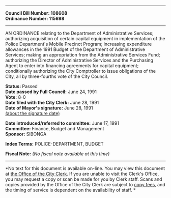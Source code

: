 * * * * *  
  
**Council Bill Number: [](#h0)[](#h2)108608**   
**Ordinance Number: 115698**  
  
* * * * *  
  
AN ORDINANCE relating to the Department of Administrative Services; authorizing acquisition of certain capital equipment in implementation of the Police Department's Mobile Precinct Program; increasing expenditure allowances in the 1991 Budget of the Department of Administrative Services; making an appropriation from the Administrative Services Fund; authorizing the Director of Administrative Services and the Purchasing Agent to enter into financing agreements for capital equipment; conditionally authorizing the City Comptroller to issue obligations of the City, all by three-fourths vote of the City Council.  
  
**Status:** Passed   
**Date passed by Full Council:** June 24, 1991   
**Vote:** 8-0   
**Date filed with the City Clerk:** June 28, 1991   
**Date of Mayor's signature:** June 28, 1991   
[(about the signature date)](/~public/approvaldate.htm)   
  
  
**Date introduced/referred to committee:** June 17, 1991   
**Committee:** Finance, Budget and Management   
**Sponsor:** SIBONGA   
  
**Index Terms:** POLICE-DEPARTMENT, BUDGET  
  
**Fiscal Note:** *(No fiscal note available at this time)*  
  
* * * * *  
  
*No text for this document is available on-line. You may view this document at [the Office of the City Clerk](http://www.seattle.gov/leg/clerk/contactUs.htm). If you are unable to visit the Clerk's Office, you may request a copy or scan be made for you by Clerk staff. Scans and copies provided by the Office of the City Clerk are subject to [copy fees](http://clerk.seattle.gov/~public/clerkfees.htm), and the timing of service is dependent on the availability of staff. *  
  
  
